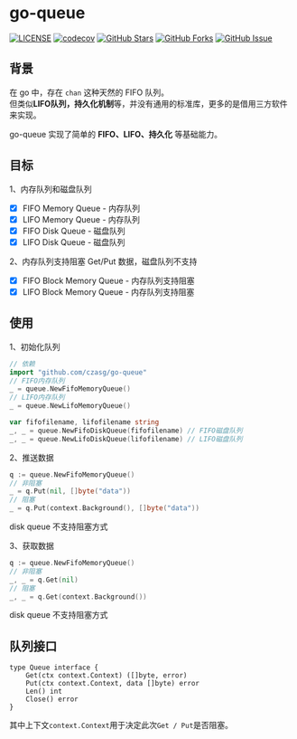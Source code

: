 # go-queue
[![LICENSE](https://img.shields.io/github/license/mashape/apistatus.svg?style=flat-square&label=License)](https://github.com/czasg/go-queue/blob/master/LICENSE)
[![codecov](https://codecov.io/gh/czasg/go-queue/branch/main/graph/badge.svg?token=GMXXOKC4P8)](https://codecov.io/gh/czasg/go-queue)
[![GitHub Stars](https://img.shields.io/github/stars/czasg/go-queue.svg?style=flat-square&label=Stars&logo=github)](https://github.com/czasg/go-queue/stargazers)
[![GitHub Forks](https://img.shields.io/github/forks/czasg/go-queue.svg?style=flat-square&label=Forks&logo=github)](https://github.com/czasg/go-queue/network/members)
[![GitHub Issue](https://img.shields.io/github/issues/czasg/go-queue.svg?style=flat-square&label=Issues&logo=github)](https://github.com/czasg/go-queue/issues)

## 背景
在 go 中，存在 `chan` 这种天然的 FIFO 队列。  
但类似**LIFO队列，持久化机制**等，并没有通用的标准库，更多的是借用三方软件来实现。 
 
go-queue 实现了简单的 **FIFO、LIFO、持久化** 等基础能力。

## 目标
1、内存队列和磁盘队列  
- [x] FIFO Memory Queue - 内存队列
- [x] LIFO Memory Queue - 内存队列
- [x] FIFO Disk Queue - 磁盘队列
- [x] LIFO Disk Queue - 磁盘队列

2、内存队列支持阻塞 Get/Put 数据，磁盘队列不支持
- [x] FIFO Block Memory Queue - 内存队列支持阻塞
- [x] LIFO Block Memory Queue - 内存队列支持阻塞

## 使用
1、初始化队列
```go title="初始化队列"
// 依赖
import "github.com/czasg/go-queue"
// FIFO内存队列
_ = queue.NewFifoMemoryQueue() 
// LIFO内存队列
_ = queue.NewLifoMemoryQueue() 

var fifofilename, lifofilename string
_, _ = queue.NewFifoDiskQueue(fifofilename) // FIFO磁盘队列
_, _ = queue.NewLifoDiskQueue(lifofilename) // LIFO磁盘队列
```

2、推送数据
```go
q := queue.NewFifoMemoryQueue() 
// 非阻塞
_ = q.Put(nil, []byte("data"))
// 阻塞
_ = q.Put(context.Background(), []byte("data"))
```
disk queue 不支持阻塞方式

3、获取数据
```go
q := queue.NewFifoMemoryQueue() 
// 非阻塞
_, _ = q.Get(nil)
// 阻塞
_, _ = q.Get(context.Background())
```
disk queue 不支持阻塞方式

## 队列接口
```
type Queue interface {
    Get(ctx context.Context) ([]byte, error)
    Put(ctx context.Context, data []byte) error
    Len() int
    Close() error
}
```
其中上下文`context.Context`用于决定此次`Get / Put`是否阻塞。
